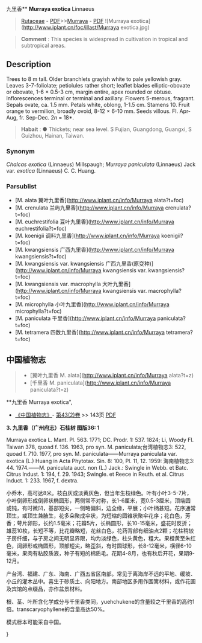 九里香** **Murraya exotica** Linnaeus

> [Rutaceae](http://www.iplant.cn/info/Rutaceae?t=foc) - [PDF](http://www.iplant.cn/foc/pdf/Rutaceae.pdf)>>[Murraya](http://www.iplant.cn/info/Murraya?t=foc) - [PDF](http://www.iplant.cn/foc/pdf/Murraya.pdf)
![Murraya exotica](http://www.iplant.cn/foc/illast/Murraya exotica.jpg)

> **Comment** : 
> This species is widespread in cultivation in tropical and subtropical areas.

## Description

Trees to 8 m tall. Older branchlets grayish white to pale yellowish gray. Leaves 3-7-foliolate; petiolules rather short; leaflet blades elliptic-obovate or obovate, 1-6 × 0.5-3 cm, margin entire, apex rounded or obtuse. Inflorescences terminal or terminal and axillary. Flowers 5-merous, fragrant. Sepals ovate, ca. 1.5 mm. Petals white, oblong, 1-1.5 cm. Stamens 10. Fruit orange to vermilion, broadly ovoid, 8-12 × 6-10 mm. Seeds villous. Fl. Apr-Aug, fr. Sep-Dec. 2*n* = 18*.

> **Habait** : 
>●  Thickets; near sea level. S Fujian, Guangdong, Guangxi, S Guizhou, Hainan, Taiwan.

### Synonym
*Chalcas exotica* (Linnaeus) Millspaugh; *Murraya paniculata* (Linnaeus) Jack var. *exotica* (Linnaeus) C. C. Huang.


### Parsublist

* [M.  alata  翼叶九里香](http://www.iplant.cn/info/Murraya alata?t=foc)
* [M.  crenulata  兰屿九里香](http://www.iplant.cn/info/Murraya crenulata?t=foc)
* [M.  euchrestifolia  豆叶九里香](http://www.iplant.cn/info/Murraya euchrestifolia?t=foc)
* [M.  koenigii  调料九里香](http://www.iplant.cn/info/Murraya koenigii?t=foc)
* [M.  kwangsiensis  广西九里香](http://www.iplant.cn/info/Murraya kwangsiensis?t=foc)
* [M.  kwangsiensis var. kwangsiensis  广西九里香(原变种)](http://www.iplant.cn/info/Murraya kwangsiensis var. kwangsiensis?t=foc)
* [M.  kwangsiensis var. macrophylla  大叶九里香](http://www.iplant.cn/info/Murraya kwangsiensis var. macrophylla?t=foc)
* [M.  microphylla  小叶九里香](http://www.iplant.cn/info/Murraya microphylla?t=foc)
* [M.  paniculata  千里香](http://www.iplant.cn/info/Murraya paniculata?t=foc)
* [M.  tetramera  四数九里香](http://www.iplant.cn/info/Murraya tetramera?t=foc)

## 中国植物志

> * [翼叶九里香  M.  alata](http://www.iplant.cn/info/Murraya alata?t=z)
> * [千里香  M.  paniculata](http://www.iplant.cn/info/Murraya paniculata?t=z)

**九里香 Murraya exotica",

* [《中国植物志》](http://www.iplant.cn/frps)- [第43(2)卷](http://www.iplant.cn/frps/vol/43(2)) >> 143页 [PDF](http://www.iplant.cn/frps/pdf/43(2)/143.PDF)

**3. 九里香（广州府志）石桂树 图版36: 1**

Murraya exotica L. Mant. Pl. 563. 1771; DC. Prodr. 1: 537. 1824; Li, Woody Fl. Taiwan 378, quoad f. 136. 1963, pro syn. M. paniculata;台湾植物志3: 522, quoad f. 710. 1977, pro syn. M. paniculata——Murraya paniculata var. exotica (L.) Huang in Acta Phytotax. Sin. 8: 100, Pl. 11, 12. 1959: 海南植物志3: 44. 1974.——M. paniculata auct. non (L.) Jack.: Swingle in Webb. et Batc. Citrus Indust. 1: 194, f. 29. 1943; Swingle. et Reece in Reuth. et al. Citrus Induct. 1: 233. 1967, f. dextra.

小乔木，高可达8米。枝白灰或淡黄灰色，但当年生枝绿色。叶有小叶3-5-7片，小叶倒卵形成倒卵状椭圆形，两侧常不对称，长1-6厘米，宽0.5-3厘米，顶端圆或钝，有时微凹，基部短尖，一侧略偏斜，边全缘，平展；小叶柄甚短。花序通常顶生，或顶生兼腋生，花多朵聚成伞状，为短缩的圆锥状聚伞花序；花白色，芳香；萼片卵形，长约1.5毫米；花瓣5片，长椭圆形，长10-15毫米，盛花时反折；雄蕊10枚，长短不等，比花瓣略短，花丝白色，花药背部有细油点2颗；花柱稍较子房纤细，与子房之间无明显界限，均为淡绿色，柱头黄色，粗大。果橙黄至朱红色，阔卵形或椭圆形，顶部短尖，略歪斜，有时圆球形，长8-12毫米，横径6-10毫米，果肉有粘胶质液，种子有短的棉质毛。花期4-8月，也有秋后开花，果期9-12月。

产台湾、福建、广东、海南、广西五省区南部。常见于离海岸不远的平地、缓坡、小丘的灌木丛中。喜生于砂质土、向阳地方。南部地区多用作围篱材料，或作花圃及宾馆的点缀品，亦作盆景材料。

根、茎、叶所含化学成分与千里香类同，yuehchukene的含量较之千里香的高约1倍。transcaryophyllene的含量高达50%。

模式标本可能采自中国。


}